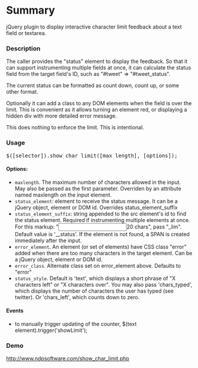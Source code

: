 # Summary

jQuery plugin to display interactive character limit feedback about a text field or textarea.


### Description

The caller provides the "status" element to display the feedback. So that it can support instrumenting multiple fields at once, it can calculate the status field from the target field's ID, such as "#tweet" => "#tweet_status".

The current status can be formatted as count down, count up, or some other format.

Optionally it can add a class to any DOM elements when the field is over the limit. This is convenient as it allows turning an element red, or displaying a hidden div with more detailed error message.

This does nothing to enforce the limit. This is intentional.

### Usage

<pre>$([selector]).show_char_limit([max_length], [options]);</pre>

#### Options:

* <code>maxlength</code>. The maximum number of characters allowed in the input. May also be passed as the first parameter. Overriden by an attribute named maxlength on the input element.
* <code>status_element</code>: element to receive the status message. It can be a jQuery object, element or DOM id. Overrides status_element_suffix
* <code>status_element_suffix</code>: string appended to the src element's id to find the status element. Required if instrumenting multiple elements at once. For this markup: "<input type="text" id="name"/><span id="name_lim">20 chars</span>", pass "_lim". Default value is '__status'. If the element is not found, a SPAN is created immediately after the input.
* <code>error_element</code>. An element (or set of elements) have CSS class "error" added when there are too many characters in the target element. Can be a jQuery object, element or DOM id.
* <code>error_class</code>. Alternate class set on error_element above. Defaults to "error"
* <code>status_style</code>. Default is 'text', which displays a short phrase of "X characters left" or "X characters over". You may also pass 'chars_typed', which displays the number of characters the user has typed (see twitter). Or 'chars_left', which counts down to zero.


#### Events

* to manually trigger updating of the counter, $(text element).trigger('showLimit');

### Demo

http://www.ndpsoftware.com/show_char_limit.php
